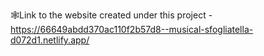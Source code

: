 🕸Link to the website created under this project - https://66649abdd370ac110f2b57d8--musical-sfogliatella-d072d1.netlify.app/
